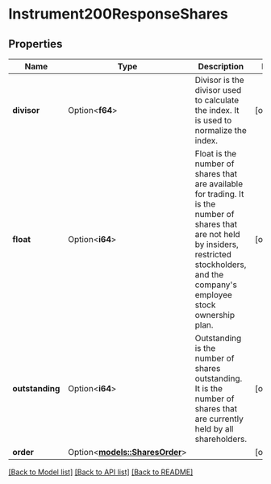 # Instrument200ResponseShares

## Properties

Name | Type | Description | Notes
------------ | ------------- | ------------- | -------------
**divisor** | Option<**f64**> | Divisor is the divisor used to calculate the index. It is used to normalize the index. | [optional]
**float** | Option<**i64**> | Float is the number of shares that are available for trading. It is the number of shares that are not held by insiders, restricted stockholders, and the company's employee stock ownership plan. | [optional]
**outstanding** | Option<**i64**> | Outstanding is the number of shares outstanding. It is the number of shares that are currently held by all shareholders. | [optional]
**order** | Option<[**models::SharesOrder**](SharesOrder.md)> |  | [optional]

[[Back to Model list]](../README.md#documentation-for-models) [[Back to API list]](../README.md#documentation-for-api-endpoints) [[Back to README]](../README.md)



